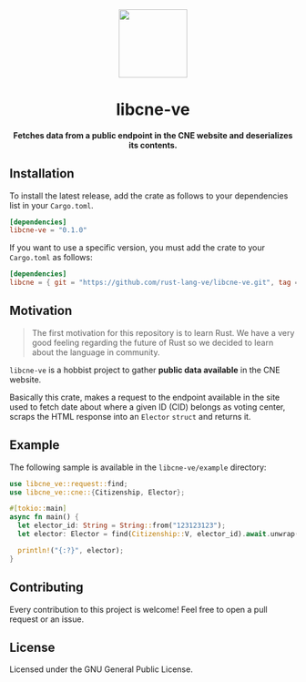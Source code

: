 <div>
  <div align="center" style="display: block; text-align: center;">
    <img src="https://raw.githubusercontent.com/rust-lang-ve/design/main/assets/logo_above.png" height="120" width="120" />
  </div>
  <h1 align="center">libcne-ve</h1>
  <h4 align="center">Fetches data from a public endpoint in the CNE website and deserializes its contents.</h4>
</div>

## Installation

To install the latest release, add the crate as follows to your dependencies list in your `Cargo.toml`.

```toml
[dependencies]
libcne-ve = "0.1.0"
```

If you want to use a specific version, you must add the crate to your `Cargo.toml` as follows:

```toml
[dependencies]
libcne = { git = "https://github.com/rust-lang-ve/libcne-ve.git", tag = "v0.1.0" }
```

## Motivation

> The first motivation for this repository is to learn Rust. We have a very good feeling regarding the future of Rust so we decided to learn about the language in community.

`libcne-ve` is a hobbist project to gather **public data available** in the CNE website.

Basically this crate, makes a request to the endpoint available in the site
used to fetch date about where a given ID (CID) belongs as voting center, scraps the
HTML response into an `Elector` `struct` and returns it.

## Example

The following sample is available in the `libcne-ve/example` directory:

```rust
use libcne_ve::request::find;
use libcne_ve::cne::{Citizenship, Elector};

#[tokio::main]
async fn main() {
  let elector_id: String = String::from("123123123");
  let elector: Elector = find(Citizenship::V, elector_id).await.unwrap();

  println!("{:?}", elector);
}
```

## Contributing

Every contribution to this project is welcome! Feel free to open a pull request or an issue.

## License

Licensed under the GNU General Public License.
